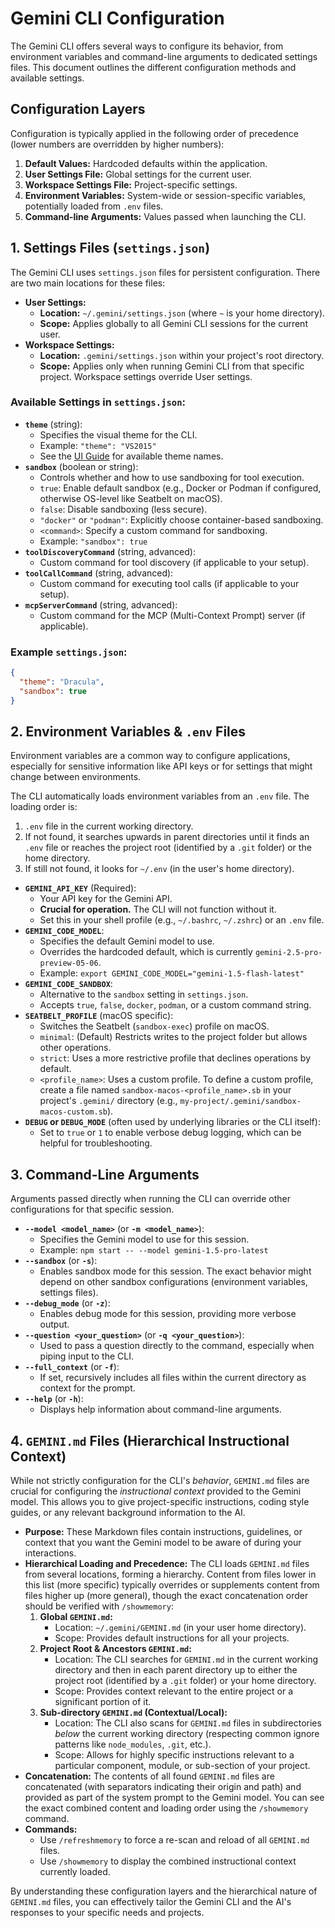 # Gemini CLI Configuration

The Gemini CLI offers several ways to configure its behavior, from environment variables and command-line arguments to dedicated settings files. This document outlines the different configuration methods and available settings.

## Configuration Layers

Configuration is typically applied in the following order of precedence (lower numbers are overridden by higher numbers):

1.  **Default Values:** Hardcoded defaults within the application.
2.  **User Settings File:** Global settings for the current user.
3.  **Workspace Settings File:** Project-specific settings.
4.  **Environment Variables:** System-wide or session-specific variables, potentially loaded from `.env` files.
5.  **Command-line Arguments:** Values passed when launching the CLI.

## 1. Settings Files (`settings.json`)

The Gemini CLI uses `settings.json` files for persistent configuration. There are two main locations for these files:

*   **User Settings:**
    *   **Location:** `~/.gemini/settings.json` (where `~` is your home directory).
    *   **Scope:** Applies globally to all Gemini CLI sessions for the current user.
*   **Workspace Settings:**
    *   **Location:** `.gemini/settings.json` within your project's root directory.
    *   **Scope:** Applies only when running Gemini CLI from that specific project. Workspace settings override User settings.

### Available Settings in `settings.json`:

*   **`theme`** (string):
    *   Specifies the visual theme for the CLI.
    *   Example: `"theme": "VS2015"`
    *   See the [UI Guide](./ui-guide.md#themes) for available theme names.
*   **`sandbox`** (boolean or string):
    *   Controls whether and how to use sandboxing for tool execution.
    *   `true`: Enable default sandbox (e.g., Docker or Podman if configured, otherwise OS-level like Seatbelt on macOS).
    *   `false`: Disable sandboxing (less secure).
    *   `"docker"` or `"podman"`: Explicitly choose container-based sandboxing.
    *   `<command>`: Specify a custom command for sandboxing.
    *   Example: `"sandbox": true`
*   **`toolDiscoveryCommand`** (string, advanced):
    *   Custom command for tool discovery (if applicable to your setup).
*   **`toolCallCommand`** (string, advanced):
    *   Custom command for executing tool calls (if applicable to your setup).
*   **`mcpServerCommand`** (string, advanced):
    *   Custom command for the MCP (Multi-Context Prompt) server (if applicable).

### Example `settings.json`:

```json
{
  "theme": "Dracula",
  "sandbox": true
}
```

## 2. Environment Variables & `.env` Files

Environment variables are a common way to configure applications, especially for sensitive information like API keys or for settings that might change between environments.

The CLI automatically loads environment variables from an `.env` file. The loading order is:
1.  `.env` file in the current working directory.
2.  If not found, it searches upwards in parent directories until it finds an `.env` file or reaches the project root (identified by a `.git` folder) or the home directory.
3.  If still not found, it looks for `~/.env` (in the user's home directory).

*   **`GEMINI_API_KEY`** (Required):
    *   Your API key for the Gemini API.
    *   **Crucial for operation.** The CLI will not function without it.
    *   Set this in your shell profile (e.g., `~/.bashrc`, `~/.zshrc`) or an `.env` file.
*   **`GEMINI_CODE_MODEL`**:
    *   Specifies the default Gemini model to use.
    *   Overrides the hardcoded default, which is currently `gemini-2.5-pro-preview-05-06`.
    *   Example: `export GEMINI_CODE_MODEL="gemini-1.5-flash-latest"`
*   **`GEMINI_CODE_SANDBOX`**:
    *   Alternative to the `sandbox` setting in `settings.json`.
    *   Accepts `true`, `false`, `docker`, `podman`, or a custom command string.
*   **`SEATBELT_PROFILE`** (macOS specific):
    *   Switches the Seatbelt (`sandbox-exec`) profile on macOS.
    *   `minimal`: (Default) Restricts writes to the project folder but allows other operations.
    *   `strict`: Uses a more restrictive profile that declines operations by default.
    *   `<profile_name>`: Uses a custom profile. To define a custom profile, create a file named `sandbox-macos-<profile_name>.sb` in your project's `.gemini/` directory (e.g., `my-project/.gemini/sandbox-macos-custom.sb`).
*   **`DEBUG` or `DEBUG_MODE`** (often used by underlying libraries or the CLI itself):
    *   Set to `true` or `1` to enable verbose debug logging, which can be helpful for troubleshooting.

## 3. Command-Line Arguments

Arguments passed directly when running the CLI can override other configurations for that specific session.

*   **`--model <model_name>`** (or **`-m <model_name>`**):
    *   Specifies the Gemini model to use for this session.
    *   Example: `npm start -- --model gemini-1.5-pro-latest`
*   **`--sandbox`** (or **`-s`**):
    *   Enables sandbox mode for this session. The exact behavior might depend on other sandbox configurations (environment variables, settings files).
*   **`--debug_mode`** (or **`-z`**):
    *   Enables debug mode for this session, providing more verbose output.
*   **`--question <your_question>`** (or **`-q <your_question>`**):
    *   Used to pass a question directly to the command, especially when piping input to the CLI.
*   **`--full_context`** (or **`-f`**):
    *   If set, recursively includes all files within the current directory as context for the prompt.
*   **`--help`** (or **`-h`**):
    *   Displays help information about command-line arguments.

## 4. `GEMINI.md` Files (Hierarchical Instructional Context)

While not strictly configuration for the CLI's *behavior*, `GEMINI.md` files are crucial for configuring the *instructional context* provided to the Gemini model. This allows you to give project-specific instructions, coding style guides, or any relevant background information to the AI.

*   **Purpose:** These Markdown files contain instructions, guidelines, or context that you want the Gemini model to be aware of during your interactions.
*   **Hierarchical Loading and Precedence:** The CLI loads `GEMINI.md` files from several locations, forming a hierarchy. Content from files lower in this list (more specific) typically overrides or supplements content from files higher up (more general), though the exact concatenation order should be verified with `/showmemory`:
    1.  **Global `GEMINI.md`:**
        *   Location: `~/.gemini/GEMINI.md` (in your user home directory).
        *   Scope: Provides default instructions for all your projects.
    2.  **Project Root & Ancestors `GEMINI.md`:**
        *   Location: The CLI searches for `GEMINI.md` in the current working directory and then in each parent directory up to either the project root (identified by a `.git` folder) or your home directory.
        *   Scope: Provides context relevant to the entire project or a significant portion of it.
    3.  **Sub-directory `GEMINI.md` (Contextual/Local):**
        *   Location: The CLI also scans for `GEMINI.md` files in subdirectories *below* the current working directory (respecting common ignore patterns like `node_modules`, `.git`, etc.).
        *   Scope: Allows for highly specific instructions relevant to a particular component, module, or sub-section of your project.
*   **Concatenation:** The contents of all found `GEMINI.md` files are concatenated (with separators indicating their origin and path) and provided as part of the system prompt to the Gemini model. You can see the exact combined content and loading order using the `/showmemory` command.
*   **Commands:**
    *   Use `/refreshmemory` to force a re-scan and reload of all `GEMINI.md` files.
    *   Use `/showmemory` to display the combined instructional context currently loaded.

By understanding these configuration layers and the hierarchical nature of `GEMINI.md` files, you can effectively tailor the Gemini CLI and the AI's responses to your specific needs and projects.
